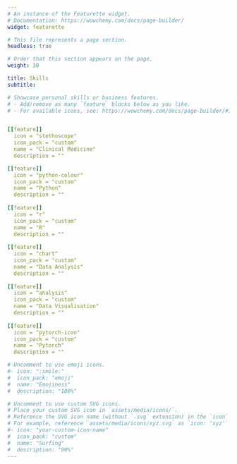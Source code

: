 ```yaml
---
# An instance of the Featurette widget.
# Documentation: https://wowchemy.com/docs/page-builder/
widget: featurette

# This file represents a page section.
headless: true

# Order that this section appears on the page.
weight: 30

title: Skills
subtitle:

# Showcase personal skills or business features.
# - Add/remove as many `feature` blocks below as you like.
# - For available icons, see: https://wowchemy.com/docs/page-builder/#icons


[[feature]]
  icon = "stethoscope"
  icon_pack = "custom"
  name = "Clinical Medicine"
  description = ""

[[feature]]
  icon = "python-colour"
  icon_pack = "custom"
  name = "Python"
  description = ""
  
[[feature]]
  icon = "r"
  icon_pack = "custom"
  name = "R"
  description = ""
  
[[feature]]
  icon = "chart"
  icon_pack = "custom"
  name = "Data Analysis"
  description = ""  
  
[[feature]]
  icon = "analysis"
  icon_pack = "custom"
  name = "Data Visualisation"
  description = ""  
  
[[feature]]
  icon = "pytorch-icon"
  icon_pack = "custom"
  name = "Pytorch"
  description = ""  

# Uncomment to use emoji icons.
#- icon: ":smile:"
#  icon_pack: "emoji"
#  name: "Emojiness"
#  description: "100%"  

# Uncomment to use custom SVG icons.
# Place your custom SVG icon in `assets/media/icons/`.
# Reference the SVG icon name (without `.svg` extension) in the `icon` field.
# For example, reference `assets/media/icons/xyz.svg` as `icon: 'xyz'`
#- icon: "your-custom-icon-name"
#  icon_pack: "custom"
#  name: "Surfing"
#  description: "90%"
---
```

